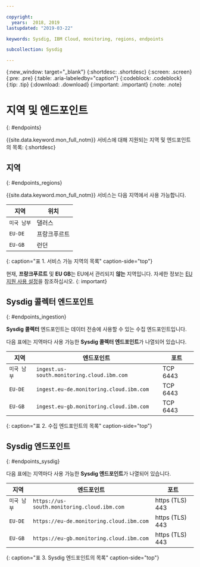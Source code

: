 ```yaml
---

copyright:
  years:  2018, 2019
lastupdated: "2019-03-22"

keywords: Sysdig, IBM Cloud, monitoring, regions, endpoints

subcollection: Sysdig

---
```


{:new_window: target="_blank"}
{:shortdesc: .shortdesc}
{:screen: .screen}
{:pre: .pre}
{:table: .aria-labeledby="caption"}
{:codeblock: .codeblock}
{:tip: .tip}
{:download: .download}
{:important: .important}
{:note: .note}


# 지역 및 엔드포인트
{: #endpoints}

{{site.data.keyword.mon_full_notm}} 서비스에 대해 지원되는 지역 및 엔드포인트의 목록:
{:shortdesc}

## 지역
{: #endpoints_regions}

{{site.data.keyword.mon_full_notm}} 서비스는 다음 지역에서 사용 가능합니다.

| 지역                | 위치  | 
|-----------------------|-----------|
| `미국 남부`            |댈러스    | 
| `EU-DE`               |프랑크푸르트 | 
| `EU-GB`               |런던    | 
{: caption="표 1. 서비스 가능 지역의 목록" caption-side="top"} 

현재, **프랑크푸르트** 및 **EU GB**는 EU에서 관리되지 **않는** 지역입니다. 자세한 정보는 [EU 지원 사용 설정](/docs/account?topic=account-eu-hipaa-supported#bill_eusupported)을 참조하십시오.
{: important}


## Sysdig 콜렉터 엔드포인트
{: #endpoints_ingestion}

**Sysdig 콜렉터** 엔드포인트는 데이터 전송에 사용할 수 있는 수집 엔드포인트입니다.

다음 표에는 지역마다 사용 가능한 **Sysdig 콜렉터 엔드포인트**가 나열되어 있습니다.

| 지역        | 엔드포인트                                                  | 포트 |
|---------------|-----------------------------------------------------------|------|
| `미국 남부`    | `ingest.us-south.monitoring.cloud.ibm.com`                | TCP 6443 |
| `EU-DE`       | `ingest.eu-de.monitoring.cloud.ibm.com`                   | TCP 6443 | 
| `EU-GB`       | `ingest.eu-gb.monitoring.cloud.ibm.com`                   | TCP 6443 | 
{: caption="표 2. 수집 엔드포인트의 목록" caption-side="top"} 



## Sysdig 엔드포인트
{: #endpoints_sysdig}

다음 표에는 지역마다 사용 가능한 **Sysdig 엔드포인트**가 나열되어 있습니다.

| 지역       | 엔드포인트                                                  | 포트 |
|--------------|-----------------------------------------------------------|------|
| `미국 남부`   | `https://us-south.monitoring.cloud.ibm.com `              | https (TLS) 443 |  
| `EU-DE`      | `https://eu-de.monitoring.cloud.ibm.com `                 | https (TLS) 443 |
| `EU-GB`      | `https://eu-gb.monitoring.cloud.ibm.com `                 | https (TLS) 443 |
{: caption="표 3. Sysdig 엔드포인트의 목록" caption-side="top"} 



